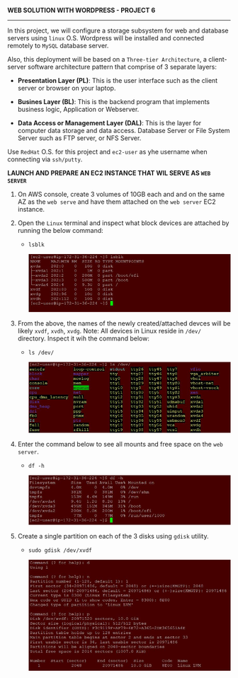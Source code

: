 **WEB SOLUTION WITH WORDPRESS - PROJECT 6**
___

In this project, we will configure a storage subsystem for web and database servers using `linux` O.S. Wordpress will be installed and connected remotely to `MySQL` database server. 

Also, this deployment will be based on a `Three-tier Architecture`, a client-server software architecture pattern that comprise of 3 separate layers:

- **Presentation Layer (PL)**: This is the user interface such as the client server or browser on your laptop.

- **Busines Layer (BL)**: This is the backend program that implements business logic, Application or Webserver.

- **Data Access or Management Layer (DAL)**: This is the layer for computer data storage and data access. Database Server or File System Server such as FTP server, or NFS Server.

Use `RedHat` O.S. for this project and `ec2-user` as yhe username when connecting via `ssh/putty`.

**LAUNCH AND PREPARE AN EC2 INSTANCE THAT WIL SERVE AS `WEB SERVER`**
1. On AWS console, create 3 volumes of 10GB each and and on the same AZ as the `web serve` and have them attached on the `web server` EC2 instance.

1. Open the `Linux` terminal and inspect what block devices are attached by running the below command:
   - `lsblk`

     ![step1](./project6Pictures/step1_p6.JPG)

1. From the above, the names of the newly created/attached devces will be likely `xvdf`, `xvdh`, `xvdg`. Note: All devices in Linux reside in `/dev/` directory. Inspect it wih the command below:

   - `ls /dev/`

     ![step2](./project6Pictures/step2_p6.JPG)

1. Enter the command below to see all mounts and free space on the `web server`.

   - `df -h`

     ![step3](./project6Pictures/step3_p6.JPG)

1. Create a single partition on each of the 3 disks using `gdisk` utility.

   - `sudo gdisk /dev/xvdf`

     ![step4](./project6Pictures/step5_p6.JPG)

